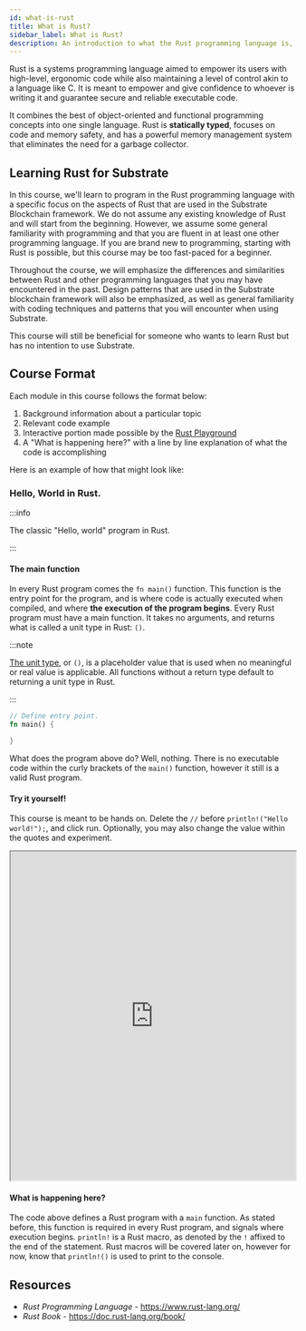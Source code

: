 ```yaml
---
id: what-is-rust
title: What is Rust?
sidebar_label: What is Rust?
description: An introduction to what the Rust programming language is, and how it compares to other languages.
---
```


Rust is a systems programming language aimed to empower its users with high-level, ergonomic code while also maintaining a level of control akin to a language like C.  It is meant to empower and give confidence to whoever is writing it and guarantee secure and reliable executable code.

It combines the best of object-oriented and functional programming concepts into one single language.  Rust is **statically typed**, focuses on code and memory safety, and has a powerful memory management system that eliminates the need for a garbage collector.

## Learning Rust for Substrate

In this course, we'll learn to program in the Rust programming language with a specific focus on the aspects of Rust that are used in the Substrate Blockchain framework. We do not assume any existing knowledge of Rust and will start from the beginning. However, we assume some general familiarity with programming and that you are fluent in at least one other programming language. If you are brand new to programming, starting with Rust is possible, but this course may be too fast-paced for a beginner.

Throughout the course, we will emphasize the differences and similarities between Rust and other programming languages that you may have encountered in the past. Design patterns that are used in the Substrate blockchain framework will also be emphasized, as well as general familiarity with coding techniques and patterns that you will encounter when using Substrate. 

This course will still be beneficial for someone who wants to learn Rust but has no intention to use Substrate.

## Course Format

Each module in this course follows the format below: 

1. Background information about a particular topic
2. Relevant code example 
3. Interactive portion made possible by the [Rust Playground](https://play.rust-lang.org/)
4. A "What is happening here?" with a line by line explanation of what the code is accomplishing

Here is an example of how that might look like:

### Hello, World in Rust.

:::info

The classic "Hello, world" program in Rust.

:::

#### The main function

In every Rust program comes the `fn main()` function.  This function is the entry point for the program, and is where code is actually executed when compiled, and where **the execution of the program begins**.  Every Rust program must have a main function.  It takes no arguments, and returns what is called a unit type in Rust: `()`.


:::note

[The unit type](https://doc.rust-lang.org/std/primitive.unit.html), or `()`, is a placeholder value that is used when no meaningful or real value is applicable. All functions without a return type default to returning a unit type in Rust.

:::

```rust
// Define entry point.
fn main() {

}
```

What does the program above do? Well, nothing.  There is no executable code within the curly brackets of the `main()` function, however it still is a valid Rust program.

#### Try it yourself!

This course is meant to be hands on.  Delete the `//` before `println!("Hello world!");`, and click run.  Optionally, you may also change the value within the quotes and experiment. 

<iframe width="100%" height="580" src="https://play.rust-lang.org/?version=stable&mode=debug&edition=2021&code=%2F%2F+Define+entry+point.%0Afn+main%28%29+%7B%0A++++%2F%2F+Writes+to+the+output.+Delete+the+%27%2F%2F%27+before+println+and+see+what+happens%21%0A+++%2F%2F+println%21%28%22Hello+world%21%22%29%3B%0A%7D"></iframe>


#### What is happening here?

The code above defines a Rust program with a `main` function.  As stated before, this function is required in every Rust program, and signals where execution begins.  `println!` is a Rust macro, as denoted by the `!` affixed to the end of the statement.  Rust macros will be covered later on, however for now, know that `println!()` is used to print to the console.


## Resources

- *Rust Programming Language* - https://www.rust-lang.org/
- *Rust Book* - https://doc.rust-lang.org/book/

